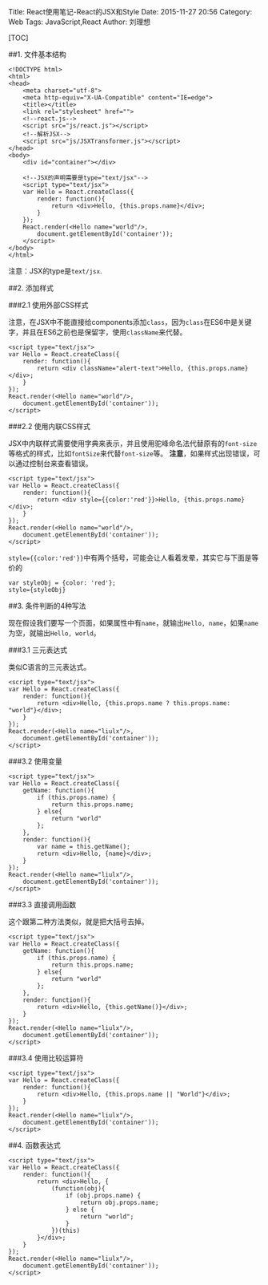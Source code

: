 Title: React使用笔记-React的JSX和Style
Date: 2015-11-27 20:56
Category: Web
Tags: JavaScript,React
Author: 刘理想

[TOC]

##1. 文件基本结构

```
<!DOCTYPE html>
<html>
<head>
    <meta charset="utf-8">
    <meta http-equiv="X-UA-Compatible" content="IE=edge">
    <title></title>
    <link rel="stylesheet" href="">
    <!--react.js-->
    <script src="js/react.js"></script>
    <!--解析JSX-->
    <script src="js/JSXTransformer.js"></script>
</head>
<body>
    <div id="container"></div>
    
    <!--JSX的声明需要是type="text/jsx"-->
    <script type="text/jsx">
    var Hello = React.createClass({
        render: function(){
            return <div>Hello, {this.props.name}</div>;
        }
    });
    React.render(<Hello name="world"/>, 
        document.getElementById('container'));
    </script>
</body>
</html>
```

注意：JSX的type是`text/jsx`.

##2. 添加样式

###2.1 使用外部CSS样式

注意，在JSX中不能直接给components添加`class`，因为`class`在ES6中是关键字，并且在ES6之前也是保留字，使用`className`来代替。
```
<script type="text/jsx">
var Hello = React.createClass({
    render: function(){
        return <div className="alert-text">Hello, {this.props.name}</div>;
    }
});
React.render(<Hello name="world"/>, 
    document.getElementById('container'));
</script>
```

###2.2 使用内联CSS样式

JSX中内联样式需要使用字典来表示，并且使用驼峰命名法代替原有的`font-size`等格式的样式，比如`fontSize`来代替`font-size`等。
**注意**，如果样式出现错误，可以通过控制台来查看错误。

```
<script type="text/jsx">
var Hello = React.createClass({
    render: function(){
        return <div style={{color:'red'}}>Hello, {this.props.name}</div>;
    }
});
React.render(<Hello name="world"/>, 
    document.getElementById('container'));
</script>
```

`style={{color:'red'}}`中有两个括号，可能会让人看着发晕，其实它与下面是等价的

```
var styleObj = {color: 'red'};
style={styleObj}
```

##3. 条件判断的4种写法

现在假设我们要写一个页面，如果属性中有`name`，就输出`Hello, name`，如果`name`为空，就输出`Hello, world`。

###3.1 三元表达式

类似C语言的三元表达式。

```
<script type="text/jsx">
var Hello = React.createClass({
    render: function(){
        return <div>Hello, {this.props.name ? this.props.name: "world"}</div>;
    }
});
React.render(<Hello name="liulx"/>, 
    document.getElementById('container'));
</script>
```

###3.2 使用变量

```
<script type="text/jsx">
var Hello = React.createClass({
    getName: function(){
        if (this.props.name) {
            return this.props.name;
        } else{
            return "world"
        };
    },
    render: function(){
        var name = this.getName();
        return <div>Hello, {name}</div>;
    }
});
React.render(<Hello name="liulx"/>, 
    document.getElementById('container'));
</script>
```

###3.3 直接调用函数

这个跟第二种方法类似，就是把大括号去掉。

```
<script type="text/jsx">
var Hello = React.createClass({
    getName: function(){
        if (this.props.name) {
            return this.props.name;
        } else{
            return "world"
        };
    },
    render: function(){
        return <div>Hello, {this.getName()}</div>;
    }
});
React.render(<Hello name="liulx"/>, 
    document.getElementById('container'));
</script>
```

###3.4 使用比较运算符

```
<script type="text/jsx">
var Hello = React.createClass({
    render: function(){
        return <div>Hello, {this.props.name || "World"}</div>;
    }
});
React.render(<Hello name="liulx"/>, 
    document.getElementById('container'));
</script>
```

##4. 函数表达式

```
<script type="text/jsx">
var Hello = React.createClass({
    render: function(){
        return <div>Hello, {
            (function(obj){
                if (obj.props.name) {
                    return obj.props.name;
                } else {
                    return "world";
                }
            })(this)
        }</div>;
    }
});
React.render(<Hello name="liulx"/>, 
    document.getElementById('container'));
</script>
```

